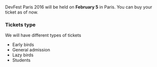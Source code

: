 DevFest Paris 2016 will be held on **February 5** in Paris. You can buy your ticket as of now.


### Tickets type

We will have different types of tickets

* Early birds
* General admission
* Lazy birds
* Students

